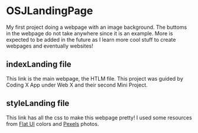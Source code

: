 # OSJLandingPage
My first project doing a webpage with an image background. The buttoms in the webpage do not take anywhere since it is an example. More is expected to be added in the future as I learn more cool stuff to create webpages and eventually websites!
## indexLanding file
This link is the main webpage, the HTLM file. This project was guided by Coding X App under Web X and their second Mini Project. 
## styleLanding file
This link has all the css to make this webpage pretty! I used some resources from [Flat UI]([url](https://flatuicolors.com/palette/us)) colors and [Pexels]([url](https://www.pexels.com/photo/multi-colored-facades-of-urban-houses-16215566/)) photos. 
